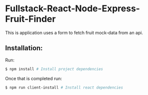 # Fullstack-React-Node-Express-Fruit-Finder

This is application uses a form to fetch fruit mock-data from an api.

## Installation:

Run: 

```bash
$ npm install # Install project dependencies
```

Once that is completed run:

```bash
$ npm run client-install # Install react dependencies
```
